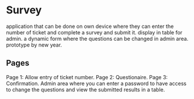 # Survey
application that can be done on own device where they can enter the number of ticket and complete a survey and submit it. 
display in table for admin. 
a dynamic form where the questions can be changed in admin area.  
prototype by new year.

## Pages
Page 1: Allow entry of ticket number.
Page 2: Questionaire.
Page 3: Confirmation.
Admin area where you can enter a password to have access to change the questions and view the submitted results in a table.
 
